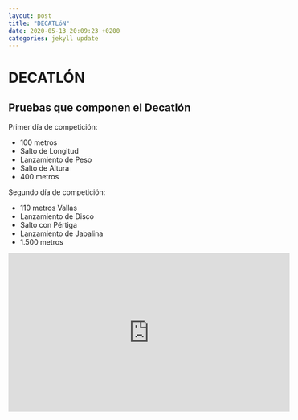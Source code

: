 ```yaml
---
layout: post
title: "DECATLóN"
date: 2020-05-13 20:09:23 +0200
categories: jekyll update
---
```


# DECATLÓN

## Pruebas que componen el Decatlón

Primer día de competición:

- 100 metros
- Salto de Longitud
- Lanzamiento de Peso
- Salto de Altura
- 400 metros

Segundo día de competición:

- 110 metros Vallas
- Lanzamiento de Disco
- Salto con Pértiga
- Lanzamiento de Jabalina
- 1.500 metros

<iframe width="560" height="315" src="https://www.youtube.com/embed/AmqiCx-6AX8" frameborder="0" allow="accelerometer; autoplay; encrypted-media; gyroscope; picture-in-picture" allowfullscreen></iframe>
